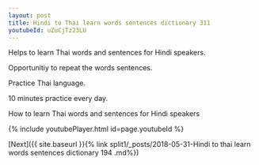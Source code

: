 ```yaml
---
layout: post
title: Hindi to Thai learn words sentences dictionary 311 
youtubeId: uZuCjTz23LU
---
```

 
 
Helps to learn Thai words and sentences for Hindi speakers.

Opportunitiy to repeat the words sentences. 

Practice Thai language. 
 
10 minutes practice every day. 
 
How to learn Thai words and sentences for Hindi speakers 
 
{% include youtubePlayer.html id=page.youtubeId %}
 
 
[Next]({{ site.baseurl }}{% link  split1/_posts/2018-05-31-Hindi to thai learn words sentences dictionary 194 .md%})
 
